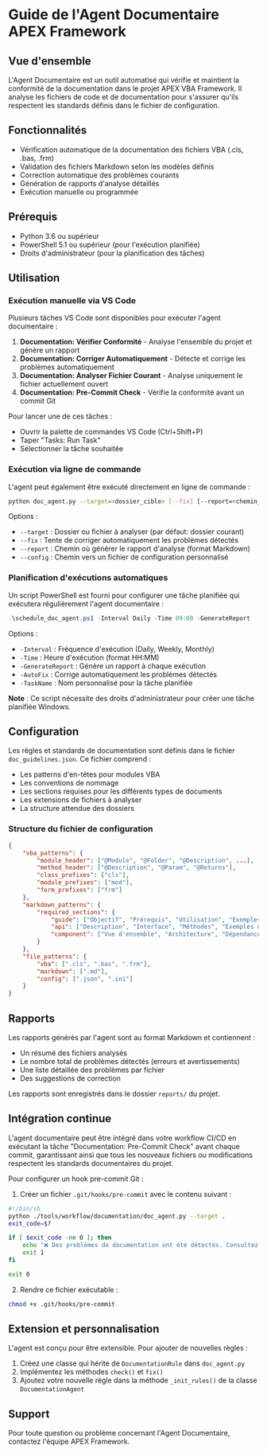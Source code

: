 # Guide de l'Agent Documentaire APEX Framework

## Vue d'ensemble

L'Agent Documentaire est un outil automatisé qui vérifie et maintient la conformité de la documentation dans le projet APEX VBA Framework. Il analyse les fichiers de code et de documentation pour s'assurer qu'ils respectent les standards définis dans le fichier de configuration.

## Fonctionnalités

- Vérification automatique de la documentation des fichiers VBA (.cls, .bas, .frm)
- Validation des fichiers Markdown selon les modèles définis
- Correction automatique des problèmes courants
- Génération de rapports d'analyse détaillés
- Exécution manuelle ou programmée

## Prérequis

- Python 3.6 ou supérieur
- PowerShell 5.1 ou supérieur (pour l'exécution planifiée)
- Droits d'administrateur (pour la planification des tâches)

## Utilisation

### Exécution manuelle via VS Code

Plusieurs tâches VS Code sont disponibles pour exécuter l'agent documentaire :

1. **Documentation: Vérifier Conformité** - Analyse l'ensemble du projet et génère un rapport
2. **Documentation: Corriger Automatiquement** - Détecte et corrige les problèmes automatiquement
3. **Documentation: Analyser Fichier Courant** - Analyse uniquement le fichier actuellement ouvert
4. **Documentation: Pre-Commit Check** - Vérifie la conformité avant un commit Git

Pour lancer une de ces tâches :

- Ouvrir la palette de commandes VS Code (Ctrl+Shift+P)
- Taper "Tasks: Run Task"
- Sélectionner la tâche souhaitée

### Exécution via ligne de commande

L'agent peut également être exécuté directement en ligne de commande :

```bash
python doc_agent.py --target=<dossier_cible> [--fix] [--report=<chemin_rapport>] [--config=<chemin_config>]
```

Options :

- `--target` : Dossier ou fichier à analyser (par défaut: dossier courant)
- `--fix` : Tente de corriger automatiquement les problèmes détectés
- `--report` : Chemin où générer le rapport d'analyse (format Markdown)
- `--config` : Chemin vers un fichier de configuration personnalisé

### Planification d'exécutions automatiques

Un script PowerShell est fourni pour configurer une tâche planifiée qui exécutera régulièrement l'agent documentaire :

```powershell
.\schedule_doc_agent.ps1 -Interval Daily -Time 09:00 -GenerateReport
```

Options :

- `-Interval` : Fréquence d'exécution (Daily, Weekly, Monthly)
- `-Time` : Heure d'exécution (format HH:MM)
- `-GenerateReport` : Génère un rapport à chaque exécution
- `-AutoFix` : Corrige automatiquement les problèmes détectés
- `-TaskName` : Nom personnalisé pour la tâche planifiée

**Note** : Ce script nécessite des droits d'administrateur pour créer une tâche planifiée Windows.

## Configuration

Les règles et standards de documentation sont définis dans le fichier `doc_guidelines.json`. Ce fichier comprend :

- Les patterns d'en-têtes pour modules VBA
- Les conventions de nommage
- Les sections requises pour les différents types de documents
- Les extensions de fichiers à analyser
- La structure attendue des dossiers

### Structure du fichier de configuration

```json
{
    "vba_patterns": {
        "module_header": ["@Module", "@Folder", "@Description", ...],
        "method_header": ["@Description", "@Param", "@Returns"],
        "class_prefixes": ["cls"],
        "module_prefixes": ["mod"],
        "form_prefixes": ["frm"]
    },
    "markdown_patterns": {
        "required_sections": {
            "guide": ["Objectif", "Prérequis", "Utilisation", "Exemples"],
            "api": ["Description", "Interface", "Méthodes", "Exemples d'utilisation"],
            "component": ["Vue d'ensemble", "Architecture", "Dépendances", "Configuration", "Utilisation"]
        }
    },
    "file_patterns": {
        "vba": [".cls", ".bas", ".frm"],
        "markdown": [".md"],
        "config": [".json", ".ini"]
    }
}
```

## Rapports

Les rapports générés par l'agent sont au format Markdown et contiennent :

- Un résumé des fichiers analysés
- Le nombre total de problèmes détectés (erreurs et avertissements)
- Une liste détaillée des problèmes par fichier
- Des suggestions de correction

Les rapports sont enregistrés dans le dossier `reports/` du projet.

## Intégration continue

L'agent documentaire peut être intégré dans votre workflow CI/CD en exécutant la tâche "Documentation: Pre-Commit Check" avant chaque commit, garantissant ainsi que tous les nouveaux fichiers ou modifications respectent les standards documentaires du projet.

Pour configurer un hook pre-commit Git :

1. Créer un fichier `.git/hooks/pre-commit` avec le contenu suivant :

```bash
#!/bin/sh
python ./tools/workflow/documentation/doc_agent.py --target .
exit_code=$?

if [ $exit_code -ne 0 ]; then
    echo "❌ Des problèmes de documentation ont été détectés. Consultez le rapport pour plus de détails."
    exit 1
fi

exit 0
```

2. Rendre ce fichier exécutable :

```bash
chmod +x .git/hooks/pre-commit
```

## Extension et personnalisation

L'agent est conçu pour être extensible. Pour ajouter de nouvelles règles :

1. Créez une classe qui hérite de `DocumentationRule` dans `doc_agent.py`
2. Implémentez les méthodes `check()` et `fix()`
3. Ajoutez votre nouvelle règle dans la méthode `_init_rules()` de la classe `DocumentationAgent`

## Support

Pour toute question ou problème concernant l'Agent Documentaire, contactez l'équipe APEX Framework.
